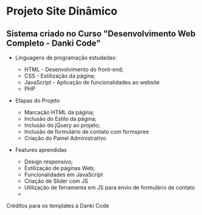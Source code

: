 # Projeto Site Dinâmico

## Sistema criado no Curso "Desenvolvimento Web Completo - Danki Code"

- Linguagens de programação estudadas:
    - HTML - Desenvolvimento do front-end;
    - CSS - Estilização da página;
    - JavaScript - Aplicação de funcionalidades ao website
    - PHP

- Etapas do Projeto
    - Marcação HTML da página;
    - Inclusão do Estilo da página;
    - Inclusão do jQuery ao projeto;
    - Inclusão de formulário de contato com formspree
    - Criação do Painel Administrativo

- Features aprendidas
    - Design responsivo;
    - Estilização de páginas Web;
    - Funcionalidades em JavaScript
    - Criação de Slider com JS
    - Utilização de ferramenta em JS para envio de formulário de contato
    - 

Créditos para os templates à Danki Code